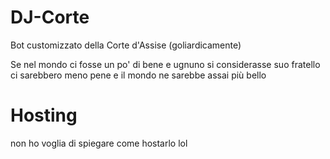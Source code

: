 # DJ-Corte
Bot customizzato della Corte d'Assise (goliardicamente)


Se nel mondo ci fosse un po' di bene
e ugnuno si considerasse suo fratello
ci sarebbero meno pene
e il mondo ne sarebbe assai più bello

# Hosting
non ho voglia di spiegare come hostarlo lol
